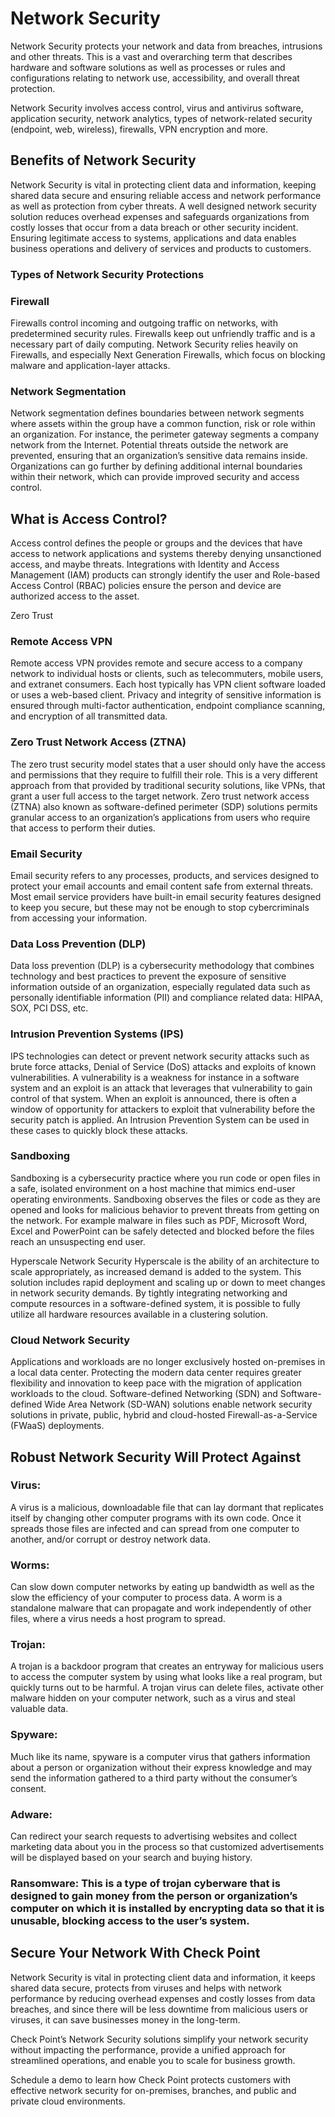 <h1>Network Security </h1>

Network Security protects your network and data from breaches, intrusions and other threats. This is a vast and overarching term that describes hardware and software solutions as well as processes or rules and configurations relating to network use, accessibility, and overall threat protection.

Network Security involves access control, virus and antivirus software, application security, network analytics, types of network-related security (endpoint, web, wireless), firewalls, VPN encryption and more.

<h2>Benefits of Network Security</h2>
 
Network Security is vital in protecting client data and information, keeping shared data secure and ensuring reliable access and network performance as well as protection from cyber threats. A well designed network security solution reduces overhead expenses and safeguards organizations from costly losses that occur from a data breach or other security incident. Ensuring legitimate access to systems, applications and data enables business operations and delivery of services and products to customers.

<h3>Types of Network Security Protections</h3>
 
 <h3>Firewall</h3>
Firewalls control incoming and outgoing traffic on networks, with predetermined security rules. Firewalls keep out unfriendly traffic and is a necessary part of daily computing. Network Security relies heavily on Firewalls, and especially Next Generation Firewalls, which focus on blocking malware and application-layer attacks.

 
<h3>Network Segmentation</h3>
Network segmentation defines boundaries between network segments where assets within the group have a common function, risk or role within an organization. For instance, the perimeter gateway segments a company network from the Internet. Potential threats outside the network are prevented, ensuring that an organization’s sensitive data remains inside. Organizations can go further by defining additional internal boundaries within their network, which can provide improved security and access control.


<h2>What is Access Control?</h2>

Access control defines the people or groups and the devices that have access to network applications and systems thereby denying unsanctioned access, and maybe threats. Integrations with Identity and Access Management (IAM) products can strongly identify the user and Role-based Access Control (RBAC) policies ensure the person and device are authorized access to the asset.

Zero Trust

<h3>Remote Access VPN</h3>
Remote access VPN provides remote and secure access to a company network to individual hosts or clients, such as telecommuters, mobile users, and extranet consumers. Each host typically has VPN client software loaded or uses a web-based client. Privacy and integrity of sensitive information is ensured through multi-factor authentication, endpoint compliance scanning, and encryption of all transmitted data.

 

<h3>Zero Trust Network Access (ZTNA)</h3>
The zero trust security model states that a user should only have the access and permissions that they require to fulfill their role. This is a very different approach from that provided by traditional security solutions, like VPNs, that grant a user full access to the target network. Zero trust network access (ZTNA) also known as software-defined perimeter (SDP) solutions permits granular access to an organization’s applications from users who require that access to perform their duties.


<h3>Email Security</h3>
Email security refers to any processes, products, and services designed to protect your email accounts and email content safe from external threats. Most email service providers have built-in email security features designed to keep you secure, but these may not be enough to stop cybercriminals from accessing your information.

 
<h3>Data Loss Prevention (DLP)</h3>
Data loss prevention (DLP) is a cybersecurity methodology that combines technology and best practices to prevent the exposure of sensitive information outside of an organization, especially regulated data such as personally identifiable information (PII) and compliance related data: HIPAA, SOX, PCI DSS, etc.

 
<h3>Intrusion Prevention Systems (IPS)</h3>
IPS technologies can detect or prevent network security attacks such as brute force attacks, Denial of Service (DoS) attacks and exploits of known vulnerabilities. A vulnerability is a weakness for instance in a software system and an exploit is an attack that leverages that vulnerability to gain control of that system. When an exploit is announced, there is often a window of opportunity for attackers to exploit that vulnerability before the security patch is applied. An Intrusion Prevention System can be used in these cases to quickly block these attacks.


<h3>Sandboxing</h3>
Sandboxing is a cybersecurity practice where you run code or open files in a safe, isolated environment on a host machine that mimics end-user operating environments. Sandboxing observes the files or code as they are opened and looks for malicious behavior to prevent threats from getting on the network. For example malware in files such as PDF, Microsoft Word, Excel and PowerPoint can be safely detected and blocked before the files reach an unsuspecting end user.

 

Hyperscale Network Security
Hyperscale is the ability of an architecture to scale appropriately, as increased demand is added to the system. This solution includes rapid deployment and scaling up or down to meet changes in network security demands. By tightly integrating networking and compute resources in a software-defined system, it is possible to fully utilize all hardware resources available in a clustering solution.

 

<h3>Cloud Network Security</h3>
Applications and workloads are no longer exclusively hosted on-premises in a local data center. Protecting the modern data center requires greater flexibility and innovation to keep pace with the migration of application workloads to the cloud. Software-defined Networking (SDN) and Software-defined Wide Area Network (SD-WAN) solutions enable network security solutions in private, public, hybrid and cloud-hosted Firewall-as-a-Service (FWaaS) deployments.

<h2>Robust Network Security Will Protect Against</h2>

<h3>Virus:</h3> A virus is a malicious, downloadable file that can lay dormant that replicates itself by changing other computer programs with its own code. Once it spreads those files are infected and can spread from one computer to another, and/or corrupt or destroy network data.

<h3>Worms:</h3> Can slow down computer networks by eating up bandwidth as well as the slow the efficiency of your computer to process data. A worm is a standalone malware that can propagate and work independently of other files, where a virus needs a host program to spread.

<h3>Trojan:</h3> A trojan is a backdoor program that creates an entryway for malicious users to access the computer system by using what looks like a real program, but quickly turns out to be harmful. A trojan virus can delete files, activate other malware hidden on your computer network, such as a virus and steal valuable data.

<h3>Spyware:</h3> Much like its name, spyware is a computer virus that gathers information about a person or organization without their express knowledge and may send the information gathered to a third party without the consumer’s consent.

<h3>Adware:</h3> Can redirect your search requests to advertising websites and collect marketing data about you in the process so that customized advertisements will be displayed based on your search and buying history.

<h3>Ransomware: This is a type of trojan cyberware that is designed to gain money from the person or organization’s computer on which it is installed by encrypting data so that it is unusable, blocking access to the user’s system.

 <h2>Secure Your Network With Check Point</h2>
 
Network Security is vital in protecting client data and information, it keeps shared data secure, protects from viruses and helps with network performance by reducing overhead expenses and costly losses from data breaches, and since there will be less downtime from malicious users or viruses, it can save businesses money in the long-term.

Check Point’s Network Security solutions simplify your network security without impacting the performance, provide a unified approach for streamlined operations, and enable you to scale for business growth.

Schedule a demo to learn how Check Point protects customers with effective network security for on-premises, branches, and public and private cloud environments.
